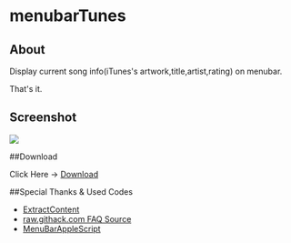 # menubarTunes

## About

Display current song info(iTunes's artwork,title,artist,rating) on menubar.

That's it.

## Screenshot

![](https://github.com/veadar/menubartunes/raw/master/menubartunes.png)

##Download

Click Here → [Download](https://github.com/veadar/menubartunes/releases)

##Special Thanks & Used Codes

- [ExtractContent](https://github.com/mono0x/extractcontent)
- [raw.githack.com
FAQ Source](https://raw.githack.com)
- <a href="http://memogakisouko.appspot.com/MenuBarAppleScript.html">MenuBarAppleScript</a>